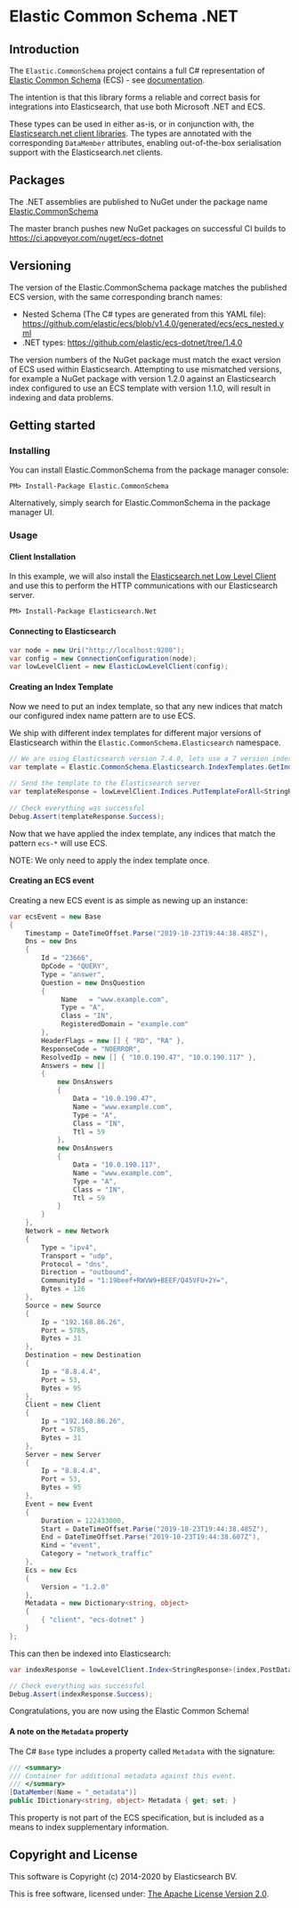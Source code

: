 # Elastic Common Schema .NET

## Introduction

The `Elastic.CommonSchema` project contains a full C# representation of [Elastic Common Schema](https://github.com/elastic/ecs) (ECS) - see [documentation](https://www.elastic.co/guide/en/ecs/current/index.html).

The intention is that this library forms a reliable and correct basis for integrations into Elasticsearch, that use both Microsoft .NET and ECS.

These types can be used in either as-is, or in conjunction with, the [Elasticsearch.net client libraries](https://github.com/elastic/elasticsearch-net). The types are annotated with the corresponding `DataMember` attributes, enabling out-of-the-box serialisation support with the Elasticsearch.net clients.

## Packages

The .NET assemblies are published to NuGet under the package name [Elastic.CommonSchema](http://nuget.org/packages/Elastic.CommonSchema)

The master branch pushes new NuGet packages on successful CI builds to https://ci.appveyor.com/nuget/ecs-dotnet

## Versioning

The version of the Elastic.CommonSchema package matches the published ECS version, with the same corresponding branch names:

 - Nested Schema (The C# types are generated from this YAML file): https://github.com/elastic/ecs/blob/v1.4.0/generated/ecs/ecs_nested.yml
 - .NET types: https://github.com/elastic/ecs-dotnet/tree/1.4.0

The version numbers of the NuGet package must match the exact version of ECS used within Elasticsearch. Attempting to use mismatched versions, for example a NuGet package with version 1.2.0 against an Elasticsearch index configured to use an ECS template with version 1.1.0, will result in indexing and data problems.

## Getting started

### Installing

You can install Elastic.CommonSchema from the package manager console:

    PM> Install-Package Elastic.CommonSchema

Alternatively, simply search for Elastic.CommonSchema in the package manager UI.

### Usage

#### Client Installation

In this example, we will also install the [Elasticsearch.net Low Level Client](https://github.com/elastic/elasticsearch-net#elasticsearchnet) and use this to perform the HTTP communications with our Elasticsearch server.

    PM> Install-Package Elasticsearch.Net

#### Connecting to Elasticsearch

```csharp
var node = new Uri("http://localhost:9200");
var config = new ConnectionConfiguration(node);
var lowLevelClient = new ElasticLowLevelClient(config);
```
#### Creating an Index Template

Now we need to put an index template, so that any new indices that match our configured index name pattern are to use ECS.

We ship with different index templates for different major versions of Elasticsearch within the `Elastic.CommonSchema.Elasticsearch` namespace.

```csharp
// We are using Elasticsearch version 7.4.0, lets use a 7 version index template
var template = Elastic.CommonSchema.Elasticsearch.IndexTemplates.GetIndexTemplateForElasticsearch7("ecs-*");

// Send the template to the Elasticsearch server
var templateResponse = lowLevelClient.Indices.PutTemplateForAll<StringResponse>("ecs-template", template);
   
// Check everything was successful
Debug.Assert(templateResponse.Success);
```

Now that we have applied the index template, any indices that match the pattern `ecs-*` will use ECS.

NOTE: We only need to apply the index template once.

#### Creating an ECS event

Creating a new ECS event is as simple as newing up an instance:

```csharp
var ecsEvent = new Base
{
    Timestamp = DateTimeOffset.Parse("2019-10-23T19:44:38.485Z"),
    Dns = new Dns
    {
        Id = "23666",
        OpCode = "QUERY",
        Type = "answer",
        Question = new DnsQuestion
        {
             Name   = "www.example.com",
             Type = "A",
             Class = "IN",
             RegisteredDomain = "example.com"
        },
        HeaderFlags = new [] { "RD", "RA" },
        ResponseCode = "NOERROR",
        ResolvedIp = new [] { "10.0.190.47", "10.0.190.117" },
        Answers = new []
        {
            new DnsAnswers
            {
                Data = "10.0.190.47",
                Name = "www.example.com",
                Type = "A",
                Class = "IN",
                Ttl = 59
            },
            new DnsAnswers
            {
                Data = "10.0.190.117",
                Name = "www.example.com",
                Type = "A",
                Class = "IN",
                Ttl = 59
            }
        }
    },
    Network = new Network
    {
        Type = "ipv4",
        Transport = "udp",
        Protocol = "dns",
        Direction = "outbound",
        CommunityId = "1:19beef+RWVW9+BEEF/Q45VFU+2Y=",
        Bytes = 126
    },
    Source = new Source
    {
        Ip = "192.168.86.26",
        Port = 5785,
        Bytes = 31
    },
    Destination = new Destination
    {
        Ip = "8.8.4.4",
        Port = 53,
        Bytes = 95
    },
    Client = new Client
    {
        Ip = "192.168.86.26",
        Port = 5785,
        Bytes = 31
    },
    Server = new Server
    {
        Ip = "8.8.4.4",
        Port = 53,
        Bytes = 95
    },
    Event = new Event
    {
        Duration = 122433000,
        Start = DateTimeOffset.Parse("2019-10-23T19:44:38.485Z"),
        End = DateTimeOffset.Parse("2019-10-23T19:44:38.607Z"),
        Kind = "event",
        Category = "network_traffic"
    },
    Ecs = new Ecs
    {
        Version = "1.2.0"
    },
    Metadata = new Dictionary<string, object>
    {
        { "client", "ecs-dotnet" }
    }
};
```

This can then be indexed into Elasticsearch:

```csharp
var indexResponse = lowLevelClient.Index<StringResponse>(index,PostData.Serializable(ecsEvent));

// Check everything was successful
Debug.Assert(indexResponse.Success);
```

Congratulations, you are now using the Elastic Common Schema!

#### A note on the `Metadata` property

The C# `Base` type includes a property called `Metadata` with the signature:

```csharp
/// <summary>
/// Container for additional metadata against this event.
/// </summary>
[DataMember(Name = "_metadata")]
public IDictionary<string, object> Metadata { get; set; }
```

This property is not part of the ECS specification, but is included as a means to index supplementary information.

## Copyright and License

This software is Copyright (c) 2014-2020 by Elasticsearch BV.

This is free software, licensed under: [The Apache License Version 2.0](https://github.com/elastic/ecs-dotnet/blob/master/license.txt).

